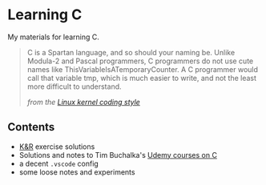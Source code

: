 # Learning C

My materials for learning C.

> C is a Spartan language, and so should your naming be. Unlike Modula-2 and
>Pascal programmers, C programmers do not use cute names like
>ThisVariableIsATemporaryCounter. A C programmer would call that variable tmp,
>which is much easier to write, and not the least more difficult to understand.
>
> *from the [Linux kernel coding style](https://www.kernel.org/doc/html/v4.10/process/coding-style.html)*

## Contents

* [K&R](https://en.wikipedia.org/wiki/The_C_Programming_Language) exercise solutions
* Solutions and notes to Tim Buchalka's [Udemy courses on C](https://samsungu.udemy.com/course/c-programming-for-beginners-/learn/lecture/8795362#content)
* a decent `.vscode` config
* some loose notes and experiments
